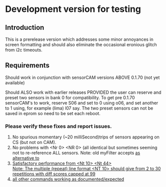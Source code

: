 # Development version for testing
## Introduction
This is a prerelease version which addresses some minor annoyances in screen formatting and should also eliminate the occasional eronious glitch from i2c timeouts.

## Requirements

Should work in conjunction with sensorCAM versions ABOVE 0.1.70 (not yet available)

Should ALSO work with earlier releases PROVIDED the user can reserve and preset two sensors in bank 0 for compatibility.
To get pre 0.1.70 sensorCAM's to work, reserve S06 and set to 0 using o06, and set another to 1 using, for example (lima) l07 say.
The two preset sensors can not be saved in eprom so need to be set each reboot.

### Please verify these fixes and report issues.

1.  No spurious momentary (~20 milliSecond)trips of sensors appearing on CS (but not on CAM).
2.  No problems with <NR> <Nr> <Nr 0> <NR 0> (all identical but sometimes seeming not to re-reference ALL sensors.
     Note: old myFilter accepts <U> as alternative to <N>
3.	Satisfactory performance from <NT> <Nt 10> <Nt 44>  
	 Note: The multiple (repeat) line format <NT 10> should give from 2 to 30 repetitions with diff scores capped at 99
4.  all other commands working as documented/expected




  